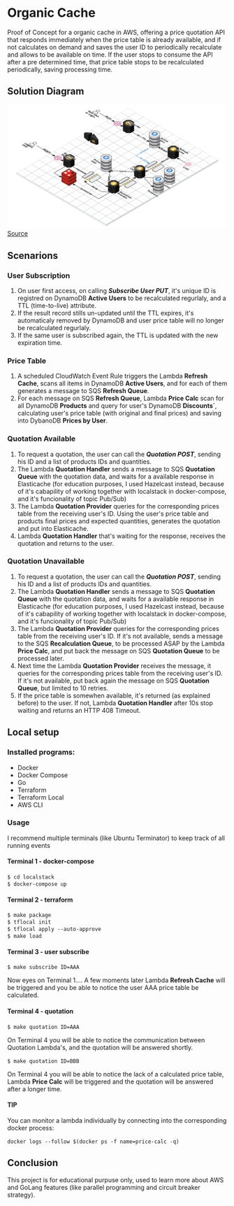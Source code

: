 # Organic Cache
Proof of Concept for a organic cache in AWS, offering a price quotation API that responds immediately when the price table is already available, and if not calculates on demand and saves the user ID to periodically recalculate and allows to be available on time.
If the user stops to consume the API after a pre determined time, that price table stops to be recalculated periodically, saving processing time.

## Solution Diagram
![Infrastructure Diagram](doc/diagram.png)
[Source](https://app.cloudcraft.co/view/c11241e7-f79b-42b3-b008-85ca557f501c?key=5618624e-2104-4aec-8a13-c1d94a20a96c)


## Scenarions
### User Subscription
1. On user first access, on calling ***Subscribe User PUT***, it's unique ID is registred on DynamoDB **Active Users** to be recalculated regurlaly, and a TTL (time-to-live) attribute.
1. If the result record stills un-updated until the TTL expires, it's automaticaly removed by DynamoDB and user price table will no longer be recalculated regurlaly.
1. If the same user is subscribed again, the TTL is updated with the new expiration time.

### Price Table
1. A scheduled CloudWatch Event Rule triggers the Lambda **Refresh Cache**, scans all items in DynamoDB **Active Users**, and for each of them generates a message to SQS **Refresh Queue**.
1. For each message on SQS **Refresh Queue**, Lambda **Price Calc** scan for all DynamoDB **Products** and query for user's DynamoDB **Discounts´**, calculating user's price table (with original and final prices) and saving into DybanoDB **Prices by User**. 

### Quotation Available
1. To request a quotation, the user can call the ***Quotation POST***, sending his ID and a list of products IDs and quantities. 
1. The Lambda **Quotation Handler** sends a message to SQS **Quotation Queue** with the quotation data, and waits for a available response in Elasticache (for education purposes, I used Hazelcast instead, because of it's cabapility of working together with localstack in docker-compose, and it's funcionality of topic Pub/Sub) 
1. The Lambda **Quotation Provider** queries for the corresponding prices table from the receiving user's ID. Using the user's price table and products final prices and expected quantities, generates the quotation and put into Elasticache.
1. Lambda **Quotation Handler** that's waiting for the response, receives the quotation and returns to the user.

### Quotation Unavailable
1. To request a quotation, the user can call the ***Quotation POST***, sending his ID and a list of products IDs and quantities. 
1. The Lambda **Quotation Handler** sends a message to SQS **Quotation Queue** with the quotation data, and waits for a available response in Elasticache (for education purposes, I used Hazelcast instead, because of it's cabapility of working together with localstack in docker-compose, and it's funcionality of topic Pub/Sub) 
1. The Lambda **Quotation Provider** queries for the corresponding prices table from the receiving user's ID. If it's not available, sends a message to the SQS **Recalculation Queue**, to be processed ASAP by the Lambda **Price Calc**, and put back the message on SQS **Quotation Queue** to be processed later.
1. Next time the Lambda **Quotation Provider** receives the message, it queries for the corresponding prices table from the receiving user's ID. If it's not available, put back again the message on SQS **Quotation Queue**, but limited to 10 retries.
1. If the price table is somewhen available, it's returned (as explained before) to the user. If not, Lambda **Quotation Handler** after 10s stop waiting and returns an HTTP 408 Timeout. 


## Local setup
### Installed programs:
- Docker
- Docker Compose
- Go
- Terraform
- Terraform Local
- AWS CLI


### Usage
I recommend multiple terminals (like Ubuntu Terminator) to keep track of all running events

#### Terminal 1 - docker-compose
```
$ cd localstack
$ docker-compose up
```

#### Terminal 2 - terraform
```
$ make package 
$ tflocal init
$ tflocal apply --auto-approve
$ make load
```

#### Terminal 3 - user subscribe
```
$ make subscribe ID=AAA
```
Now eyes on Terminal 1.... A few moments later Lambda **Refresh Cache** will be triggered and you be able to notice the user AAA price table be calculated.

#### Terminal 4 - quotation
```
$ make quotation ID=AAA
```
On Terminal 4 you will be able to notice the communication between Quotation Lambda's, and the quotation will be answered shortly.

```
$ make quotation ID=BBB
```
On Terminal 4 you will be able to notice the lack of a calculated price table, Lambda **Price Calc** will be triggered and the quotation will be answered after a longer time.

#### TIP
You can monitor a lambda individually by connecting into the corresponding docker process:
```
docker logs --follow $(docker ps -f name=price-calc -q)
```

## Conclusion
This project is for educational purpuse only, used to learn more about AWS and GoLang features (like parallel programming and circuit breaker strategy).